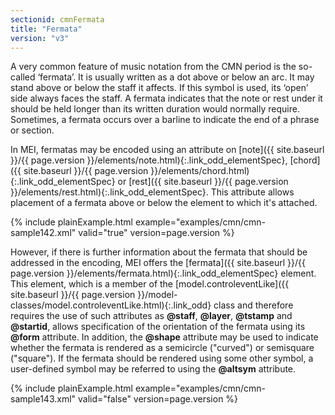 ```yaml
---
sectionid: cmnFermata
title: "Fermata"
version: "v3"
---
```




A very common feature of music notation from the CMN period is the so-called
‘fermata’. It is usually written as a dot above or below an arc. It
may stand above or below the staff it affects. If this symbol is used, its
‘open’ side always faces the staff. A fermata indicates that the note
or rest under it should be held longer than its written duration would normally require.
Sometimes, a fermata occurs over a barline to indicate the end of a phrase or section.

In MEI, fermatas may be encoded using an attribute on [note]({{ site.baseurl }}/{{ page.version }}/elements/note.html){:.link_odd_elementSpec}, [chord]({{ site.baseurl }}/{{ page.version }}/elements/chord.html){:.link_odd_elementSpec} or [rest]({{ site.baseurl }}/{{ page.version }}/elements/rest.html){:.link_odd_elementSpec}. This attribute allows placement
of a fermata above or below the element to which it's attached.

{% include plainExample.html example="examples/cmn/cmn-sample142.xml" valid="true" version=page.version %}

However, if there is further information about the fermata that should be addressed
in
the encoding, MEI offers the [fermata]({{ site.baseurl }}/{{ page.version }}/elements/fermata.html){:.link_odd_elementSpec} element. This element, which is
a member of the [model.controleventLike]({{ site.baseurl }}/{{ page.version }}/model-classes/model.controleventLike.html){:.link_odd} class and therefore
requires the use of such attributes as **@staff**, **@layer**,
**@tstamp** and **@startid**, allows specification of the orientation of the
fermata using its **@form** attribute. In addition, the **@shape** attribute
may be used to indicate whether the fermata is rendered as a semicircle ("curved")
or
semisquare ("square"). If the fermata should be rendered using some other symbol,
a
user-defined symbol may be referred to using the **@altsym** attribute.

{% include plainExample.html example="examples/cmn/cmn-sample143.xml" valid="false" version=page.version %}


